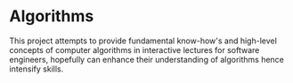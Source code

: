 # Algorithms

This project attempts to provide fundamental know-how's and high-level concepts of computer algorithms in interactive lectures for software engineers, hopefully can enhance their understanding of algorithms hence intensify skills.
